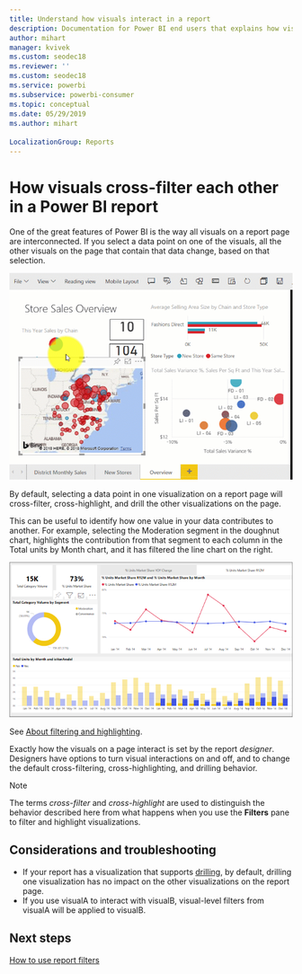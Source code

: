 ```yaml
---
title: Understand how visuals interact in a report
description: Documentation for Power BI end users that explains how visuals interact on a report page. 
author: mihart
manager: kvivek
ms.custom: seodec18
ms.reviewer: ''
ms.custom: seodec18
ms.service: powerbi
ms.subservice: powerbi-consumer
ms.topic: conceptual
ms.date: 05/29/2019
ms.author: mihart

LocalizationGroup: Reports
---
```


# How visuals cross-filter each other in a Power BI report
One of the great features of Power BI is the way all visuals on a report page are interconnected. If you select a data point on one of the visuals, all the other visuals on the page that contain that data change, based on that selection. 

![video of visuals interacting](media/end-user-interactions/interactions.gif)

By default, selecting a data point in one visualization on a report page will cross-filter, cross-highlight, and drill the other visualizations on the page. 

This can be useful to identify how one value in your data contributes to another. For example, selecting the Moderation segment in the doughnut chart, highlights the contribution from that segment to each column in the Total units by Month chart, and it has filtered the line chart on the right.

![image of visuals interacting](media/end-user-interactions/power-bi-interactions.png)

See [About filtering and highlighting](../power-bi-reports-filters-and-highlighting.md). 

Exactly how the visuals on a page interact is set by the report *designer*. Designers have options to turn visual interactions on and off, and to change the default cross-filtering,  cross-highlighting, and drilling behavior. 
  
> [!NOTE]
> The terms *cross-filter* and *cross-highlight* are used to distinguish the behavior described here from what happens when you use the **Filters** pane to filter and highlight visualizations.  

## Considerations and troubleshooting
- If your report has a visualization that supports [drilling](../power-bi-visualization-drill-down.md), by default, drilling one visualization has no impact on the other visualizations on the report page.     
- If you use visualA to interact with visualB, visual-level filters from visualA will be applied to visualB.

## Next steps
[How to use report filters](../power-bi-how-to-report-filter.md)
